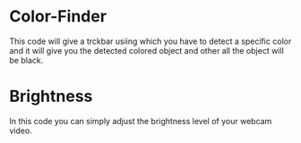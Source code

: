 # Color-Finder

This code will give a trckbar usiing which you have to detect a specific color and it will give you the detected colored object and other all the object will be black.


# Brightness

In this code you can simply adjust the brightness level of your webcam video.
